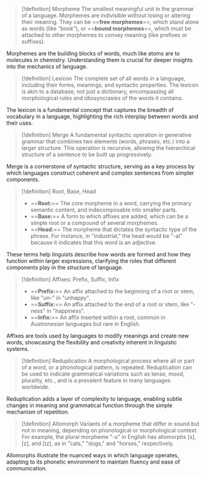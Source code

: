>[!definition] Morpheme
>The smallest meaningful unit in the grammar of a language. Morphemes are indivisible without losing or altering their meaning. They can be ==**free morphemes**==, which stand alone as words (like "book"), or ==**bound morphemes**==, which must be attached to other morphemes to convey meaning (like prefixes or suffixes).

Morphemes are the building blocks of words, much like atoms are to molecules in chemistry. Understanding them is crucial for deeper insights into the mechanics of language.

>[!definition] Lexicon
>The complete set of all words in a language, including their forms, meanings, and syntactic properties. The lexicon is akin to a database, not just a dictionary, encompassing all morphological rules and idiosyncrasies of the words it contains.

The lexicon is a fundamental concept that captures the breadth of vocabulary in a language, highlighting the rich interplay between words and their uses.

>[!definition] Merge
>A fundamental syntactic operation in generative grammar that combines two elements (words, phrases, etc.) into a larger structure. This operation is recursive, allowing the hierarchical structure of a sentence to be built up progressively.

Merge is a cornerstone of syntactic structure, serving as a key process by which languages construct coherent and complex sentences from simpler components.

>[!definition] Root, Base, Head
>- ==**Root:**== The core morpheme in a word, carrying the primary semantic content, and indecomposable into smaller parts.
>- ==**Base:**== A form to which affixes are added, which can be a simple root or a compound of several morphemes.
>- ==**Head:**== The morpheme that dictates the syntactic type of the phrase. For instance, in "industrial," the head would be "-al" because it indicates that this word is an adjective.

These terms help linguists describe how words are formed and how they function within larger expressions, clarifying the roles that different components play in the structure of language.

>[!definition] Affixes: Prefix, Suffix, Infix
>- ==**Prefix:**== An affix attached to the beginning of a root or stem, like "un-" in "unhappy".
>- ==**Suffix:**== An affix attached to the end of a root or stem, like "-ness" in "happiness".
>- ==**Infix:**== An affix inserted within a root, common in Austronesian languages but rare in English.

Affixes are tools used by languages to modify meanings and create new words, showcasing the flexibility and creativity inherent in linguistic systems.

>[!definition] Reduplication
>A morphological process where all or part of a word, or a phonological pattern, is repeated. Reduplication can be used to indicate grammatical variations such as tense, mood, plurality, etc., and is a prevalent feature in many languages worldwide.

Reduplication adds a layer of complexity to language, enabling subtle changes in meaning and grammatical function through the simple mechanism of repetition.

>[!definition] Allomorph
>Variants of a morpheme that differ in sound but not in meaning, depending on phonological or morphological context. For example, the plural morpheme "-s" in English has allomorphs [s], [z], and [ɪz], as in "cats," "dogs," and "horses," respectively.

Allomorphs illustrate the nuanced ways in which language operates, adapting to its phonetic environment to maintain fluency and ease of communication.
